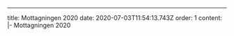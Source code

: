 ---
title: Mottagningen 2020
date: 2020-07-03T11:54:13.743Z
order: 1
content: |-
  Mottagningen 2020